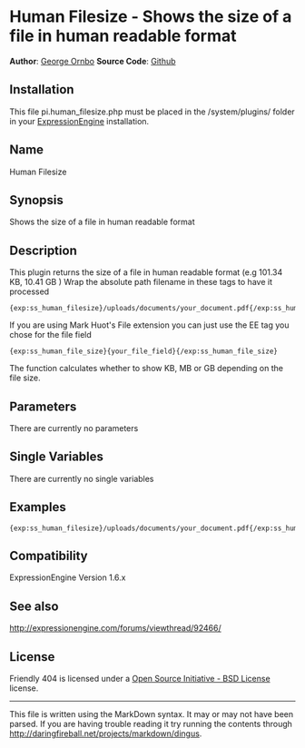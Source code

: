 Human Filesize - Shows the size of a file in human readable format
===========================================================================

**Author**: [George Ornbo][]
**Source Code**: [Github][]

Installation
-----

This file pi.human_filesize.php must be placed in the /system/plugins/ folder in your [ExpressionEngine][] installation.

Name
------------------

Human Filesize

Synopsis
-------

Shows the size of a file in human readable format

Description
-------

This plugin returns the size of a file in human readable format (e.g 101.34 KB, 10.41 GB ) Wrap the absolute path filename in these tags to have it processed

	{exp:ss_human_filesize}/uploads/documents/your_document.pdf{/exp:ss_human_filesize}

If you are using Mark Huot's File extension you can just use the EE tag you chose for the file field

	{exp:ss_human_file_size}{your_file_field}{/exp:ss_human_file_size}
	
The function calculates whether to show KB, MB or GB depending on the file size.

Parameters
-------

There are currently no parameters
	
Single Variables
-------

There are currently no single variables
	
Examples
-------

	{exp:ss_human_filesize}/uploads/documents/your_document.pdf{/exp:ss_human_filesize}
		
	
Compatibility
-------

ExpressionEngine Version 1.6.x

See also
-------

http://expressionengine.com/forums/viewthread/92466/
	
License
-------

Friendly 404 is licensed under a [Open Source Initiative - BSD License][] license.

---

This file is written using the MarkDown syntax. It may or may not have been parsed. If you are having trouble reading it try running the contents through http://daringfireball.net/projects/markdown/dingus.

[George Ornbo]: http://shapeshed.com/
[Github]: http://github.com/shapeshed/human_filesize.ee_addon/
[ExpressionEngine]:http://www.expressionengine.com/index.php?affiliate=shapeshed
[Open Source Initiative - BSD License]: http://opensource.org/licenses/bsd-license.php